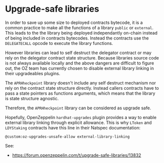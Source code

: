 # Upgrade-safe libraries

In order to save up some size to deployed contracts bytecode, it is a common practice to make all the functions of a library `public` or `external`.
This leads to the the library being deployed independantly on-chain instead of being included in contracts bytecodes.
Instead the contracts use the `DELEGATECALL` opcode to execute the library functions.

However libraries can lead to self destruct the delegator contract or may rely on the delegator contract state structure.
Because libraries source code is not always available locally and the above dangers are difficult to figure out, the OZ team has currently chosen to disable external library linking in their upgradeables plugins.

The `APRHheckpoint` library doesn't include any self destruct mechanism nor rely on the contract state structure directly.
Instead callers contracts have to pass a state pointers as functions arguments, which means that the library is state structure agnostic.

Therefore, the `APRHheckpoint` library can be considered as upgrade safe.

Hopefully, OpenZeppelin `hardhat-upgrades` plugin provides a way to enable external library linking through explicit allowance.
This is why `LToken` and `LDYStaking` contracts have this line in their Natspec documentation:

```
@custom:oz-upgrades-unsafe-allow external-library-linking
```

See:

- https://forum.openzeppelin.com/t/upgrade-safe-libraries/13832
